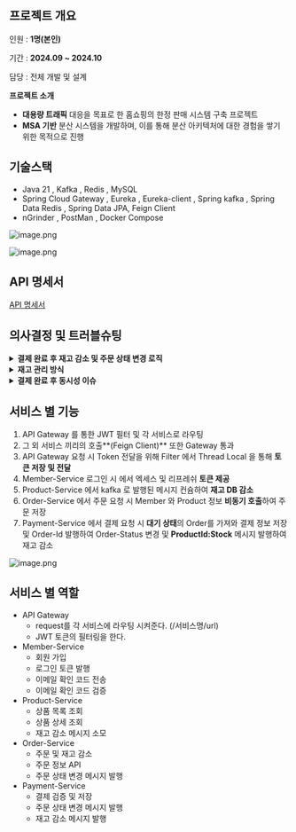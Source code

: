 ## 프로젝트 개요

인원 : **1명(본인)**

기간 : **2024.09 ~ 2024.10**

담당 : 전체 개발 및 설계

**프로젝트 소개**

- **대용량 트래픽** 대응을 목표로 한 홈쇼핑의 한정 판매 시스템 구축 프로젝트
- **MSA 기반** 분산 시스템을 개발하며, 이를 통해 분산 아키텍처에 대한 경험을 쌓기 위한 목적으로 진행

## 기술스택

- Java 21 , Kafka , Redis , MySQL
- Spring Cloud Gateway , Eureka , Eureka-client , Spring kafka , Spring Data Redis , Spring Data JPA, Feign Client
- nGrinder , PostMan , Docker Compose

![image.png](https://file.notion.so/f/f/04134d59-90bb-48a2-b600-8335846e6312/be53300a-75a6-484e-9a07-01861f961c7b/image.png?table=block&id=1439a382-c1a2-80cc-a0fe-fd0f9d8a7b69&spaceId=04134d59-90bb-48a2-b600-8335846e6312&expirationTimestamp=1733140800000&signature=FFYb5rmcTausKNs_7PNKae68CW_T0NUbq7-5PTemQKM&downloadName=image.png)

![image.png](https://file.notion.so/f/f/04134d59-90bb-48a2-b600-8335846e6312/83975f94-7cd1-46de-92f6-55995783f6d5/image.png?table=block&id=14f9a382-c1a2-8097-9d15-fc1d0ac52a10&spaceId=04134d59-90bb-48a2-b600-8335846e6312&expirationTimestamp=1733140800000&signature=1Nu3kr0vVa9L9wMdFQXD08hNZEvYFZ4EnrANF29vbWM&downloadName=image.png)

## API 명세서

[API 명세서](https://www.notion.so/13f9a382c1a2804896bbd94871f287d3?pvs=21)

## 의사결정 및 트러블슈팅
<details>
        
<summary><b>결제 완료 후 재고 감소 및 주문 상태 변경 로직</b></summary>
<br>

***재고 반영 Flow***

![image.png](https://file.notion.so/f/f/04134d59-90bb-48a2-b600-8335846e6312/25602d61-fe41-4900-b55e-15b98681b35b/image.png?table=block&id=14f9a382-c1a2-8004-bc89-fc282b394a08&spaceId=04134d59-90bb-48a2-b600-8335846e6312&expirationTimestamp=1733140800000&signature=2mL_75NGZD-Avn9p_NSoLIK66dkxcYrHkiE8yn6ogA0&downloadName=image.png)
    
- **Kafka** 를 통해 결제 시 일시적으로 몰릴 수 있는 **재고 변동을 DB 부하**를 줄이기 위하여 **대규모 데이터 처리에 이점**을 가진 kafka 통하여 처리하도록 하였고 그 외 **UX 를 높이기 위해** 관심사 외의 작업을 메시지를 발행하여 처리
- **Kafka** vs **RabbitMQ**
- 휘발성 : 카프카는 메시지를 가져가더라도 EventStreamer 에 저장하여 재생 가능하지만 RabbitMQ는 삭제해 불가능

</details>

<details>
<summary><b>재고 관리 방식</b></b></summary> 
<br>

![image.png](https://file.notion.so/f/f/04134d59-90bb-48a2-b600-8335846e6312/fd9b22e0-7753-4c18-9a11-23cd45b574b1/image.png?table=block&id=14f9a382-c1a2-8056-b334-e6f260b7337a&spaceId=04134d59-90bb-48a2-b600-8335846e6312&expirationTimestamp=1733140800000&signature=cVp_dU2Vy-t-8O-NvxK5UNt9dVXfM7mz_Km_1ngBtQw&downloadName=image.png)
    
- **Redis** 를 통해 도메인 특성 상 구매 속도가 **빨라야하며 재고에 오류가 있어선 안된다** 생각하여 InMemory DB인 레디스를 선택하여 이를 통해 빠른 조회에 원자적 연산을 더불어 동시성 제어를 하였습니다.
- 재고를 감소 한 후 감소한 값이 0 미만이라면 재고가 부족하다 판단하고 application 레벨에서 이를 체크하고 복구하는 로직으로 작성하였으나 감소한 시점에 또 다른 요청이 오면 해당 요청이 통과해야 하는 재고임에도 실패하는 문제 발생
- **루아스크립트** vs 분산 락
  - 루아스크립트
    - 레디스 내에서 로직이 가능
      - 이를 통해 원자적 연산으로 다른 클라이언트의 개입을 봉쇄하여 경쟁 상태 방지
      - 서버에서의 로직이 필요한 경우는 사용 불가
      - 클러스터 환경에서 문제 발생
      - 성능적으로 더 우수한 루아스크립트 선택
- 분산 락
  - 레디스에서 값을 가져와서 사용하는 로직의 형태로 이용 가능
  - Redisson 의 경우 pub,sub 형태로 락을 사용함
  - 클러스터 환경에서 문제 발생하지 않음
- InMemory DB로 속도가 빠른 레디스를 채택
</details>

<details>
<summary><b>결제 완료 후 동시성 이슈</b></summary> 
<br>

**주문 상태 Flow**
        
![image.png](https://file.notion.so/f/f/04134d59-90bb-48a2-b600-8335846e6312/192fac3b-b6e5-4dac-96fb-18e9fd5394ed/image.png?table=block&id=14f9a382-c1a2-80b9-8048-c172a8b112e6&spaceId=04134d59-90bb-48a2-b600-8335846e6312&expirationTimestamp=1733140800000&signature=lmY0aC0zbfvVRp6yoh7p3e6IaDxyGu65gz_aaAm6vt4&downloadName=image.png)
    
**AsIs**
    
- 주문이 시작된 후 **15분 내에 결제 완료**를 하지 못하면 스케줄러(1분 간격 실행)를 통해 주문이 실패로 처리
- 결제가 완료되면 **Order 번호를 메시지로 발행**하여 주문 상태를 완료로 업데이트
- 하지만 다음과 같은 상황에서는 동시성 문제가 발생할 수 있습니다
  - 결제가 15분 내에 완료되었으나, 메시지가 15분 안에 컨슘되지 못한 경우
  - 메시지가 처리 완료되었지만 스케줄러에서 처리되지 않은 주문으로 조회된 경우
    
**Tobe**
    
- 실패 처리와 성공 처리를 동일한 Kafka 토픽에서 관리
- **UpdateAt 필드 확인을 통해** 값이 존재하면 상태 변경 X
 - 이로 인해 Order가 공유자원이 되어 DB 레벨의 쓰기 락을 통해 해결

</details>

## 서비스 별 기능

1. API Gateway 를 통한 JWT 필터 및 각 서비스로 라우팅
2. 그 외 서비스 끼리의 호출**(Feign Client)** 또한 Gateway 통과
3. API Gateway 요청 시 Token 전달을 위해 Filter 에서 Thread Local 을 통해 **토큰 저장 및 전달**
4. Member-Service 로그인 시 에서 엑세스 및 리프레쉬 **토큰 제공**
5. Product-Service 에서 kafka 로 발행된 메시지 컨슘하여 **재고 DB 감소**
6. Order-Service 에서 주문 요청 시 Member 와 Product 정보 **비동기 호출**하여 주문 저장
7. Payment-Service 에서 결제 요청 시 **대기 상태**의 Order를 가져와 결제 정보 저장 및 Order-Id 발행하여 Order-Status 변경 및 **ProductId:Stock** 메시지 발행하여 재고 감소

![image.png](https://file.notion.so/f/f/04134d59-90bb-48a2-b600-8335846e6312/a860e0e5-52d6-4907-8b28-64e669f70b9e/image.png?table=block&id=14e9a382-c1a2-80eb-8776-fb1839fa47b0&spaceId=04134d59-90bb-48a2-b600-8335846e6312&expirationTimestamp=1733140800000&signature=D5GP9x2CYPj0GPD7Xdx_OigMOqbYyj2QtLr3X6PYQ7U&downloadName=image.png)

## 서비스 별 역할

- API Gateway
    - request를 각 서비스에 라우팅 시켜준다. (/서비스명/url)
    - JWT 토큰의 필터링을 한다.
- Member-Service
    - 회원 가입
    - 로그인 토큰 발행
    - 이메일 확인 코드 전송
    - 이메일 확인 코드 검증
- Product-Service
    - 상품 목록 조회
    - 상품 상세 조회
    - 재고 감소 메시지 소모
- Order-Service
    - 주문 및 재고 감소
    - 주문 정보 API
    - 주문 상태 변경 메시지 발행
- Payment-Service
    - 결제 검증 및 저장
    - 주문 상태 변경 메시지 발행
    - 재고 감소 메시지 발행
